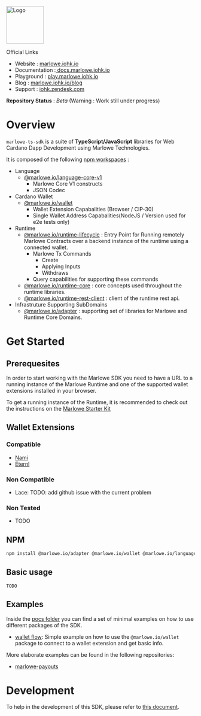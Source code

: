 <div align="left">
    <img src="./doc/image/logo.svg" alt="Logo" width="100" height="100">
</div>

Official Links

- Website : <a href="https://marlowe.iohk.io" > marlowe.iohk.io </a>
- Documentation :<a href="https://docs.marlowe.iohk.io" > docs.marlowe.iohk.io </a>
- Playground : <a href="https://play.marlowe.iohk.io" > play.marlowe.iohk.io </a>
- Blog : <a href="https://marlowe.iohk.io/blog" > marlowe.iohk.io/blog </a>
- Support : <a href="https://iohk.zendesk.com/hc/en-us/requests/new" > iohk.zendesk.com </a>

**Repository Status** : _Beta_ (Warning : Work still under progress)

# Overview

`marlowe-ts-sdk` is a suite of **TypeScript/JavaScript** libraries for Web Cardano Dapp Development using Marlowe Technologies.

It is composed of the following [npm workspaces](https://docs.npmjs.com/cli/v7/using-npm/workspaces) :

- Language
  - [@marlowe.io/language-core-v1](./packages/language/core/v1/)
    - Marlowe Core V1 constructs
    - JSON Codec
- Cardano Wallet
  - [@marlowe.io/wallet](./packages/runtime/core/)
    - Wallet Extension Capabalities (Browser / CIP-30)
    - Single Wallet Address Capabalities(NodeJS / Version used for e2e tests only)
- Runtime
  - [@marlowe.io/runtime-lifecycle](./packages/runtime/lifecycle/) : Entry Point for Running remotely Marlowe Contracts over a backend instance of the runtime using a connected wallet.
    - Marlowe Tx Commands
      - Create
      - Applying Inputs
      - Withdraws
    - Query capabilities for supporting these commands
  - [@marlowe.io/runtime-core](./packages/runtime/core/) : core concepts used throughout the runtime libraries.
  - [@marlowe.io/runtime-rest-client](./packages/runtime/client/rest/) : client of the runtime rest api.
- Infrastruture Supporting SubDomains
  - [@marlowe.io/adapter](./packages/adapter) : supporting set of libraries for Marlowe and Runtime Core Domains.

# Get Started

## Prerequesites

In order to start working with the Marlowe SDK you need to have a URL to a running instance of the Marlowe Runtime and one of the supported wallet extensions installed in your browser.

To get a running instance of the Runtime, it is recommended to check out the instructions on the [Marlowe Starter Kit](https://github.com/input-output-hk/marlowe-starter-kit)

## Wallet Extensions

### Compatible

- [Nami](https://namiwallet.io/)
- [Eternl](https://eternl.io/)

### Non Compatible

- Lace: TODO: add github issue with the current problem

### Non Tested

- TODO

## NPM

```bash
npm install @marlowe.io/adapter @marlowe.io/wallet @marlowe.io/language-core-v1 @marlowe.io/runtime @marlowe.io/runtime-core @marlowe.io/runtime-rest-client
```

## Basic usage

```
TODO
```

## Examples

Inside the [pocs folder](./pocs/Readme.md) you can find a set of minimal examples on how to use different packages of the SDK.

- [wallet flow](./pocs/wallet-flow.html): Simple example on how to use the `@marlowe.io/wallet` package to connect to a wallet extension and get basic info.

More elaborate examples can be found in the following repositories:

- [marlowe-payouts](https://github.com/input-output-hk/marlowe-payouts)

# Development

To help in the development of this SDK, please refer to [this document](./doc/howToDevelop.md).
